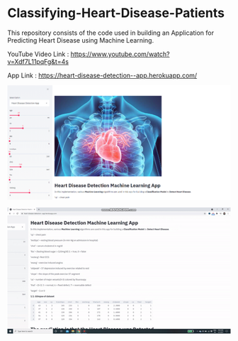# Classifying-Heart-Disease-Patients

This repository consists of the code used in building an Application for Predicting Heart Disease using Machine Learning.

YouTube Video Link : https://www.youtube.com/watch?v=Xdf7L11pqFg&t=4s

App Link : https://heart-disease-detection--app.herokuapp.com/

![Screenshot](heart_app.PNG)

![](heart_app_gif.gif)

